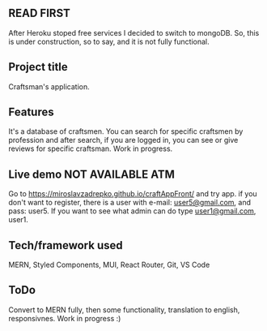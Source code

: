 ## READ FIRST
After Heroku stoped free services I decided to switch to mongoDB. So, this is under construction, so to say, and it is not fully functional. 

## Project title
Craftsman's application.
 
## Features
It's a database of craftsmen. You can search for specific craftsmen by profession and after search, if you are logged in, you can see or give reviews for specific craftsman. Work in progress.

## Live demo NOT AVAILABLE ATM
Go to https://miroslavzadrepko.github.io/craftAppFront/ and try app. if you don't want to register, there is a user with e-mail: user5@gmail.com, and pass: user5. If you want to see what admin can do type user1@gmail.com, user1.

## Tech/framework used
MERN, Styled Components, MUI, React Router, Git, VS Code

## ToDo
Convert to MERN fully, then some functionality, translation to english, responsivnes. Work in progress :) 
